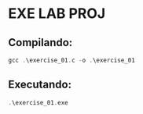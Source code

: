 # EXE LAB PROJ


## Compilando:
```C
gcc .\exercise_01.c -o .\exercise_01
```
## Executando:
```C
.\exercise_01.exe
```

